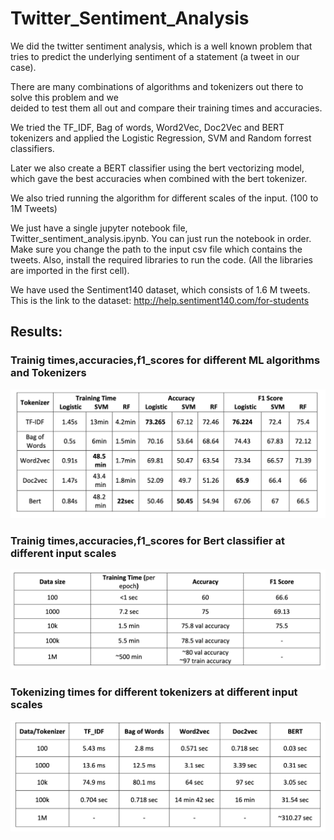 # Twitter_Sentiment_Analysis

We did the twitter sentiment analysis, which is a well known problem that tries to predict the underlying sentiment of a statement (a tweet in our case).

There are many combinations of algorithms and tokenizers out there to solve this problem and we  
deided to test them all out and compare their training times and accuracies.

We tried the TF_IDF, Bag of words, Word2Vec, Doc2Vec and BERT tokenizers and applied the Logistic Regression, SVM and Random forrest classifiers.

Later we also create a BERT classifier using the bert vectorizing model, which gave the best accuracies when combined with the bert tokenizer.

We also tried running the algorithm for different scales of the input. (100 to 1M Tweets)

We just have a single jupyter notebook file, Twitter_sentiment_analysis.ipynb. You can just run the notebook in order. Make sure you change the path to the input csv file which contains the tweets. Also, install the required libraries to run the code. (All the libraries are imported in the first cell).

We have used the Sentiment140 dataset, which consists of 1.6 M tweets. 
This is the link to the dataset: http://help.sentiment140.com/for-students

## Results:

### Trainig times,accuracies,f1_scores for different ML algorithms and Tokenizers
![plot](https://github.com/prakyath-04/Twitter_Sentiment_Analysis/blob/main/Result3.png)

###  Trainig times,accuracies,f1_scores for Bert classifier at different input scales
![plot](https://github.com/prakyath-04/Twitter_Sentiment_Analysis/blob/main/Result2.png)

###  Tokenizing times for different tokenizers at different input scales
![plot](https://github.com/prakyath-04/Twitter_Sentiment_Analysis/blob/main/Result1.png)
